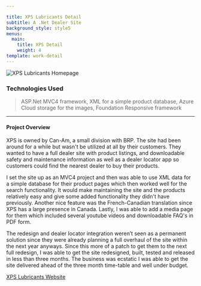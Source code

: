 ```yaml
---

title: XPS Lubricants Detail
subtitle: A .Net Dealer Site
background_style: style5
menus:
  main:
    title: XPS Detail
    weight: 4
template: work-detail
---
```

![XPS Lubricants Homepage](/images/xps-full.jpg)

### Technologies Used

> ASP.Net MVC4 framework, XML for a simple product database, Azure Cloud storage for the images, Foundation Responsive framework

***

#### Project Overview

XPS is owned by Can-Am, a small division with BRP. The site had been around for a while but wasn't be utilized at all by their customers. They wanted to have a full dealer site with product listings, and downloadable safety and maintenance information as well as a dealer locator app so customers could find the nearest dealer to buy their products.

I set the site up as an MVC4 project and then was able to use XML data for a simple database for their product pages which then worked well for the search functionality. It would make maintaining the site and the products relatively easy and give some added functionality they didn't have previously. Another nice feature was the French-Canadian translation since XPS has a large presence in Canada. Lastly, I was able to add a media page for them which included several youtube videos and downloadable FAQ's in PDF form.

The redesign and dealer locator integration weren’t seen as a permanent solution since they were already planning a full overhaul of the site within the next year anyways. Since this more of a patch to get them to the next full redesign, I was able to get the site redesigned, built, tested and released in less than three months. The business was ecstatic I was able to get the site delivered ahead of the three month time-table and well under budget.

[XPS Lubricants Website](https://xpslubricants.com/)
